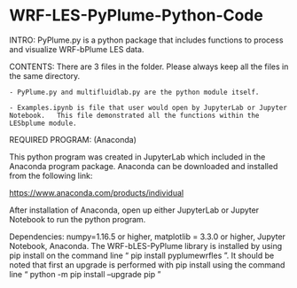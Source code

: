 # WRF-LES-PyPlume-Python-Code

INTRO:
PyPlume.py is a python package that includes functions to process and visualize WRF-bPlume LES data.

CONTENTS: 
There are 3 files in the folder. Please always keep all the files in the same directory. 

	- PyPlume.py and multifluidlab.py are the python module itself.

	- Examples.ipynb is file that user would open by JupyterLab or Jupyter 	Notebook. 	This file demonstrated all the functions within the LESbplume module.

REQUIRED PROGRAM: (Anaconda)

This python program was created in JupyterLab which included in the Anaconda program package. Anaconda can be downloaded and installed from the following link: 

https://www.anaconda.com/products/individual 

After installation of Anaconda, open up either JupyterLab or Jupyter Notebook to run the python program.


Dependencies: numpy=1.16.5 or higher, matplotlib = 3.3.0 or higher, Jupyter Notebook, Anaconda. The WRF-bLES-PyPlume library is installed by using pip install on the command line “ pip install
 pyplumewrfles ”. It should be noted that first an upgrade is performed with pip install using the
command line “ python -m pip install –upgrade pip ”
